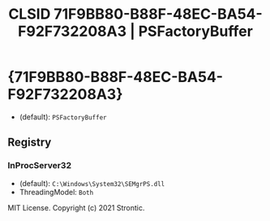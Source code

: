 ﻿---
title: "CLSID 71F9BB80-B88F-48EC-BA54-F92F732208A3 | PSFactoryBuffer"
excerpt: What is COM-Object CLSID 71F9BB80-B88F-48EC-BA54-F92F732208A3?
---

# {71F9BB80-B88F-48EC-BA54-F92F732208A3}

* (default): `PSFactoryBuffer`

## Registry


### InProcServer32

* (default): `C:\Windows\System32\SEMgrPS.dll`
* ThreadingModel: `Both`

MIT License. Copyright (c) 2021 Strontic.


